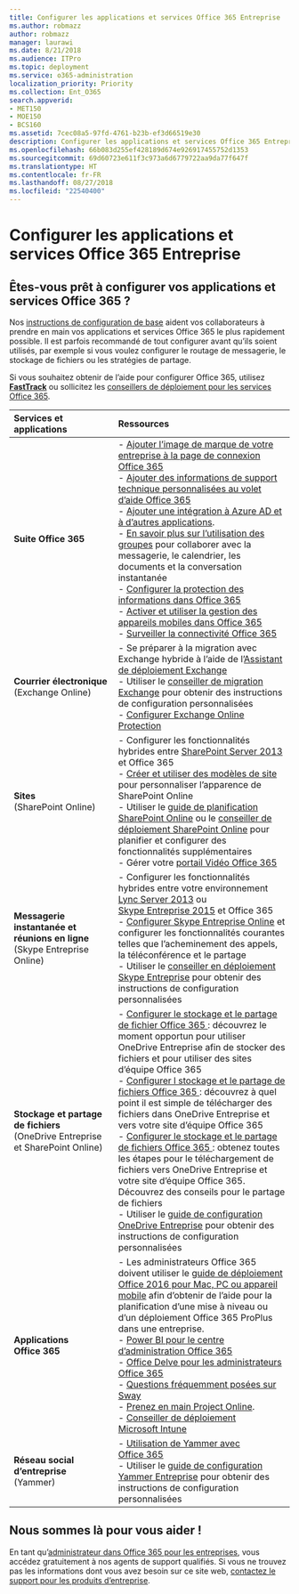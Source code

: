 ```yaml
---
title: Configurer les applications et services Office 365 Entreprise
ms.author: robmazz
author: robmazz
manager: laurawi
ms.date: 8/21/2018
ms.audience: ITPro
ms.topic: deployment
ms.service: o365-administration
localization_priority: Priority
ms.collection: Ent_O365
search.appverid:
- MET150
- MOE150
- BCS160
ms.assetid: 7cec08a5-97fd-4761-b23b-ef3d66519e30
description: Configurer les applications et services Office 365 Entreprise
ms.openlocfilehash: 66b083d255ef428189d674e926917455752d1353
ms.sourcegitcommit: 69d60723e611f3c973a6d6779722aa9da77f647f
ms.translationtype: HT
ms.contentlocale: fr-FR
ms.lasthandoff: 08/27/2018
ms.locfileid: "22540400"
---
```

# <a name="configure-office-365-enterprise-services-and-applications"></a>Configurer les applications et services Office 365 Entreprise

## <a name="ready-to-configure-your-office-365-services-and-applications"></a>Êtes-vous prêt à configurer vos applications et services Office 365 ?

Nos [instructions de configuration de base](https://support.office.com/article/Set-up-Office-365-for-business-6a3a29a0-e616-4713-99d1-15eda62d04fa) aident vos collaborateurs à prendre en main vos applications et services Office 365 le plus rapidement possible. Il est parfois recommandé de tout configurer avant qu’ils soient utilisés, par exemple si vous voulez configurer le routage de messagerie, le stockage de fichiers ou les stratégies de partage. 
  
Si vous souhaitez obtenir de l’aide pour configurer Office 365, utilisez **[FastTrack](https://fasttrack.microsoft.com/office)** ou sollicitez les [conseillers de déploiement pour les services Office 365](deployment-advisors-for-office-365.md).
  
|**Services et applications**|**Ressources**|
|:-----|:-----|
|**Suite Office 365** |- [Ajouter l’image de marque de votre entreprise à la page de connexion Office 365](https://support.office.com/article/Add-your-company-branding-to-Office-365-Sign-In-Page-a1229cdb-ce19-4da5-90c7-2b9b146aef0a) <br> - [Ajouter des informations de support technique personnalisées au volet d’aide Office 365](https://support.office.com/article/Add-customized-help-desk-info-to-the-Office-365-help-pane-9dd9b104-68f7-4d49-9a30-82561c7d79a3) <br> - [Ajouter une intégration à Azure AD et à d’autres applications](https://support.office.com/article/Integrated-Apps-and-Azure-AD-for-Office-365-administrators-cb2250e3-451e-416f-bf4e-363549652c2a).  <br> - [En savoir plus sur l’utilisation des groupes](https://support.office.com/Article/Learn-more-about-groups-b565caa1-5c40-40ef-9915-60fdb2d97fa2) pour collaborer avec la messagerie, le calendrier, les documents et la conversation instantanée <br> - [Configurer la protection des informations dans Office 365](https://technet.microsoft.com/library/dn532171.aspx) <br> - [Activer et utiliser la gestion des appareils mobiles dans Office 365](https://support.office.microsoft.com/article/Manage-mobile-devices-in-Office-365-dd892318-bc44-4eb1-af00-9db5430be3cd) <br> - [Surveiller la connectivité Office 365](monitor-connectivity.md) |
|**Courrier électronique** <br> (Exchange Online) | - Se préparer à la migration avec Exchange hybride à l’aide de l’[Assistant de déploiement Exchange](https://technet.microsoft.com/exdeploy2013)  <br> - Utiliser le [conseiller de migration Exchange](https://aka.ms/office365setup) pour obtenir des instructions de configuration personnalisées  <br> - [Configurer Exchange Online Protection](https://technet.microsoft.com/library/jj723153%28v=exchg.150%29.aspx) |
|**Sites** <br> (SharePoint Online) | - Configurer les fonctionnalités hybrides entre [SharePoint Server 2013](https://technet.microsoft.com/library/jj838715) et Office 365 <br> - [Créer et utiliser des modèles de site](https://support.office.com/article/Create-and-use-site-templates-60371B0F-00E0-4C49-A844-34759EBDD989) pour personnaliser l’apparence de SharePoint Online <br> - Utiliser le [guide de planification SharePoint Online](https://support.office.com/article/SharePoint-Online-Planning-Guide-for-Office-365-for-business-d5089cdf-3fd2-4230-acbd-20ecda2f9bb8) ou le [conseiller de déploiement SharePoint Online](https://aka.ms/spoguidance) pour planifier et configurer des fonctionnalités supplémentaires <br> - Gérer votre [portail Vidéo Office 365](https://support.office.com/article/Manage-your-Office-365-Video-portal-c059465b-eba9-44e1-b8c7-8ff7793ff5da) |
|**Messagerie instantanée et réunions en ligne** <br> (Skype Entreprise Online) | - Configurer les fonctionnalités hybrides entre votre environnement [Lync Server 2013](https://technet.microsoft.com/library/jj204805) ou [Skype Entreprise 2015](https://technet.microsoft.com/library/jj205403) et Office 365  <br> - [Configurer Skype Entreprise Online](https://support.office.com/article/Set-up-Skype-for-Business-Online-40296968-e779-4259-980b-c2de1c044c6e) et configurer les fonctionnalités courantes telles que l’acheminement des appels, la téléconférence et le partage  <br> - Utiliser le [conseiller en déploiement Skype Entreprise](https://aka.ms/skypeguidance) pour obtenir des instructions de configuration personnalisées |
| **Stockage et partage de fichiers** <br> (OneDrive Entreprise et SharePoint Online) | - [Configurer le stockage et le partage de fichier Office 365 ](https://support.office.com/article/7aa9cdc8-2245-4218-81ee-86fa7c35f1de#BKMK_WhatDif): découvrez le moment opportun pour utiliser OneDrive Entreprise afin de stocker des fichiers et pour utiliser des sites d’équipe Office 365 <br> - [Configurer l stockage et le partage de fichiers Office 365 ](https://support.office.com/article/7aa9cdc8-2245-4218-81ee-86fa7c35f1de#BKMK_MoveDocsVideo): découvrez à quel point il est simple de télécharger des fichiers dans OneDrive Entreprise et vers votre site d’équipe Office 365 <br> - [Configurer le stockage et le partage de fichiers Office 365 ](https://support.office.com/article/7aa9cdc8-2245-4218-81ee-86fa7c35f1de#BKMK_Store): obtenez toutes les étapes pour le téléchargement de fichiers vers OneDrive Entreprise et votre site d’équipe Office 365. Découvrez des conseils pour le partage de fichiers<br> - Utiliser le [guide de configuration OneDrive Entreprise](https://aka.ms/OD4Bguidance) pour obtenir des instructions de configuration personnalisées |
|**Applications Office 365** | - Les administrateurs Office 365 doivent utiliser le [guide de déploiement Office 2016 pour Mac, PC ou appareil mobile](https://technet.microsoft.com/library/cc303401%28v=office.16%29.aspx) afin d’obtenir de l’aide pour la planification d’une mise à niveau ou d’un déploiement Office 365 ProPlus dans une entreprise.  <br> - [Power BI pour le centre d’administration Office 365](https://support.office.com/article/Power-BI-for-Office-365-Admin-Center-Help-5e391ecb-500c-47a3-bd0f-a6173b541044) <br> - [Office Delve pour les administrateurs Office 365](https://support.office.com/article/Office-Delve-for-Office-365-admins-54f87a42-15a4-44b4-9df0-d36287d9531b) <br> - [Questions fréquemment posées sur Sway](https://support.office.com/article/446380fa-25bf-47b2-996c-e12cb2f9d075) <br> - [Prenez en main Project Online](https://support.office.com/article/Get-started-with-Project-Online-e3e5f64f-ada5-4f9d-a578-130b2d4e5f11).  <br> - [Conseiller de déploiement Microsoft Intune](https://aka.ms/intuneguidance) |
|**Réseau social d’entreprise** <br> (Yammer) | - [Utilisation de Yammer avec Office 365](https://support.office.com/article/Plan-for-Yammer-integration-with-Office-365-4086681f-6de1-4d39-aa72-752b2af1cbd7)  <br> - Utiliser le [guide de configuration Yammer Entreprise](https://aka.ms/yammerdeploy) pour obtenir des instructions de configuration personnalisées |
   
## <a name="were-here-to-help"></a>Nous sommes là pour vous aider !

En tant qu’[administrateur dans Office 365 pour les entreprises](https://support.office.com/article/eac4d046-1afd-4f1a-85fc-8219c79e1504), vous accédez gratuitement à nos agents de support qualifiés. Si vous ne trouvez pas les informations dont vous avez besoin sur ce site web, [contactez le support pour les produits d’entreprise](https://support.office.com/article/32a17ca7-6fa0-4870-8a8d-e25ba4ccfd4b).